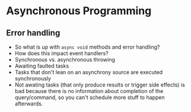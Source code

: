 # Asynchronous Programming

## Error handling

* So what is up with `async void` methods and error handling?
* How does this impact event handlers?
* Synchronous vs. asynchronous throwing
* Awaiting faulted tasks
* Tasks that don't lean on an asynchrony source are executed synchronously
* Not awating tasks (that only produce results or trigger side effects) is bad because there is no information about completion of the query/command, so you can't schedule more stuff to happen afterwards.